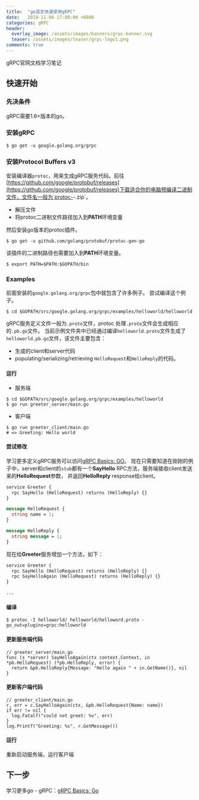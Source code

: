 ```yaml
---
title:  "go语言快速使用gRPC"
date:   2019-11-06 17:00:00 +0800
categories: gRPC
header:
  overlay_image: /assets/images/banners/grpc-banner.svg
  teaser: /assets/images/teaser/grpc-logo1.png
comments: true
---
```


gRPC官网文档学习笔记

## 快速开始

### 先决条件

gRPC需要1.6+版本的go。

### 安装gRPC

```shell
$ go get -u google.golang.org/grpc
```

### 安装Protocol Buffers v3

安装编译器`protoc`，用来生成gRPC服务代码。前往[https://github.com/google/protobuf/releases](https://github.com/google/protobuf/releases)下载适合你的电脑预编译二进制文件，文件名一般为`protoc-<version>-<platform>.zip`。
- 解压文件
- 将protoc二进制文件路径加入到**PATH**环境变量

然后安装go版本的protoc插件。
```shell
$ go get -u github.com/golang/protobuf/protoc-gen-go
```
该插件的二进制路径也需要加入到**PATH**环境变量。
```shell
$ export PATH=$PATH:$GOPATH/bin
```

### Examples

前面安装的`google.golang.org/grpc`包中就包含了许多例子。
尝试编译这个例子。

```shell
$ cd $GOPATH/src/google.golang.org/grpc/examples/helloworld/helloworld
```
gRPC服务定义文件一般为`.proto`文件，protoc 处理`.proto`文件会生成相应的`.pb.go`文件。
当前示例文件夹中已经通过编译`helloworld.proto`文件生成了`helloworld.pb.go`文件，该文件主要包含：
- 生成的client和server代码
- populating/serializing/retrieving `HelloRequest`和`HelloReply`的代码。

#### 运行

- 服务端
```shell
$ cd $GOPATH/src/google.golang.org/grpc/examples/helloworld
$ go run greeter_server/main.go
```
- 客户端
```shell
$ go run greeter_client/main.go
# => Greeting: Hello world
```

#### 尝试修改

学习更多定义gRPC服务可以访问[gRPC Basics: GO](https://grpc.io/docs/tutorials/basic/go/)。
现在只需要知道在刚刚的例子中，server和client的`stub`都有一个**SayHello** RPC方法，服务端接收client发送来的**HelloRequest**参数，
并返回**HelloReply** response给client。
```proto
service Greeter {
  rpc SayHello (HelloRequest) returns (HelloReply) {}
}

message HelloRequest {
  string name = 1;
}

message HelloReply {
  string message = 1;
}
```

现在给**Greeter**服务增加一个方法，如下：

```proto
service Greeter {
  rpc SayHello (HelloRequest) returns (HelloReply) {}
  rpc SayHelloAgain (HelloRequest) returns (HelloReply) {}
}

...
```

#### 编译

```shell
$ protoc -I helloworld/ helloworld/helloword.proto -go_out=plugins=grpc:helloworld
```

#### 更新服务端代码

```golang
// greeter_server/main.go
func (s *server) SayHelloAgain(ctx context.Context, in *pb.HelloRequest) (*pb.HelloReply, error) {
  return &pb.HelloReply{Message: "Hello again " + in.GetName()}, nil
}
```

#### 更新客户端代码

```golang
// greeter_client/main.go
r, err = c.SayHelloAgain(ctx, &pb.HelloRequest{Name: name})
if err != nil {
  log.Fatalf("could not greet: %v", err)
}
log.Printf("Greeting: %s", r.GetMessage())
```

#### 运行

重新启动服务端，运行客户端

## 下一步

学习更多go - gRPC：[gRPC Basics: Go](https://grpc.io/docs/tutorials/basic/go/)

